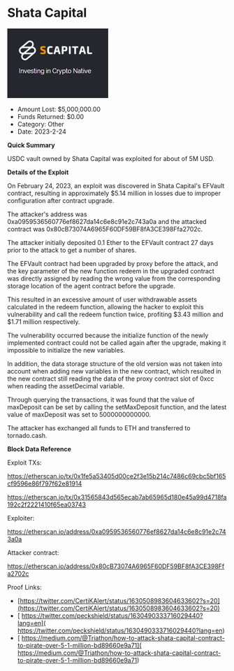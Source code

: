 # Shata Capital
![Shata Capital](/rektimages/Shata-Capital.png)
- Amount Lost: $5,000,000.00
- Funds Returned: $0.00
- Category: Other
- Date: 2023-2-24

**Quick Summary**

USDC vault owned by Shata Capital was exploited for about of 5M USD.

  


 **Details of the Exploit**

On February 24, 2023, an exploit was discovered in Shata Capital's EFVault contract, resulting in approximately $5.14 million in losses due to improper configuration after contract upgrade.

  


The attacker's address was 0xa0959536560776ef8627da14c6e8c91e2c743a0a and the attacked contract was 0x80cB73074A6965F60DF59BF8fA3CE398Ffa2702c.

  


The attacker initially deposited 0.1 Ether to the EFVault contract 27 days prior to the attack to get a number of shares.

  


The EFVault contract had been upgraded by proxy before the attack, and the key parameter of the new function redeem in the upgraded contract was directly assigned by reading the wrong value from the corresponding storage location of the agent contract before the upgrade.

  


This resulted in an excessive amount of user withdrawable assets calculated in the redeem function, allowing the hacker to exploit this vulnerability and call the redeem function twice, profiting $3.43 million and $1.71 million respectively.

  


The vulnerability occurred because the initialize function of the newly implemented contract could not be called again after the upgrade, making it impossible to initialize the new variables.

  


In addition, the data storage structure of the old version was not taken into account when adding new variables in the new contract, which resulted in the new contract still reading the data of the proxy contract slot of 0xcc when reading the assetDecimal variable.

  


Through querying the transactions, it was found that the value of maxDeposit can be set by calling the setMaxDeposit function, and the latest value of maxDeposit was set to 5000000000000.

  


The attacker has exchanged all funds to ETH and transferred to tornado.cash.

  


 **Block Data Reference**

Exploit TXs:

https://etherscan.io/tx/0x1fe5a53405d00ce2f3e15b214c7486c69cbc5bf165cf9596e86f797f62e81914

https://etherscan.io/tx/0x31565843d565ecab7ab65965d180e45a99d4718fa192c2f2221410f65ea03743

  


Exploiter:

https://etherscan.io/address/0xa0959536560776ef8627da14c6e8c91e2c743a0a

  


Attacker contract:

https://etherscan.io/address/0x80cB73074A6965F60DF59BF8fA3CE398Ffa2702c


Proof Links:
- [https://twitter.com/CertiKAlert/status/1630508983604633602?s=20](https://twitter.com/CertiKAlert/status/1630508983604633602?s=20)
- [ https://twitter.com/peckshield/status/1630490333716029440?lang=en]( https://twitter.com/peckshield/status/1630490333716029440?lang=en)
- [ https://medium.com/@Triathon/how-to-attack-shata-capital-contract-to-pirate-over-5-1-million-bd89660e9a71]( https://medium.com/@Triathon/how-to-attack-shata-capital-contract-to-pirate-over-5-1-million-bd89660e9a71)


